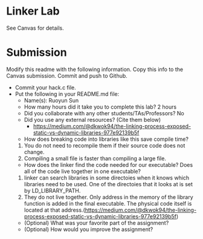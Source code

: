 # Linker Lab

See Canvas for details.

# Submission

Modify this readme with the following information. Copy this info to the Canvas submission. Commit and push to Github.

* Commit your hack.c file.
* Put the following in your README.md file: 
   * Name(s): Ruoyun Sun
   * How many hours did it take you to complete this lab? 2 hours
   * Did you collaborate with any other students/TAs/Professors? No
   * Did you use any external resources? (Cite them below)
      * https://medium.com/@dkwok94/the-linking-process-exposed-static-vs-dynamic-libraries-977e92139b5f
   * How does breaking code into libraries like this save compile time?
   1. You do not need to recompile them if their source code does not change.
   2. Compiling a small file is faster than compiling a large file.
   * How does the linker find the code needed for our executable? Does all of the code live together in one executable?
   1. linker can search libraries in some directoies when it knows which libraries need to be used. One of the directoies that it looks at is set by LD_LIBRARY_PATH.
   2. They do not live together. Only address in the memory of the library function is added in the final executable. The physical code itself is located at that address.(https://medium.com/@dkwok94/the-linking-process-exposed-static-vs-dynamic-libraries-977e92139b5f)
   * (Optional) What was your favorite part of the assignment?
   * (Optional) How would you improve the assignment?
